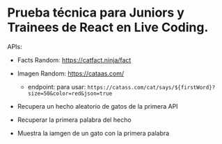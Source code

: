 # Prueba técnica para Juniors y Trainees de React en Live Coding.

APIs:
 - Facts Random: https://catfact.ninja/fact
 - Imagen Random: https://cataas.com/
   - endpoint: para usar: `https://catass.com/cat/says/${firstWord}?size=50&color=red&json=true`

 - Recupera un hecho aleatorio de gatos de la primera API
 - Recuperar la primera palabra del hecho
 - Muestra la iamgen de un gato con la primera palabra
